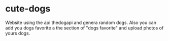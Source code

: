 # cute-dogs
Website using the api thedogapi and genera random dogs. Also you can add you dogs favorite a the section of "dogs favorite" and upload photos of yours dogs.
